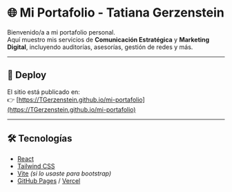 # 🌐 Mi Portafolio - Tatiana Gerzenstein

Bienvenido/a a mi portafolio personal.  
Aquí muestro mis servicios de **Comunicación Estratégica** y **Marketing Digital**, incluyendo auditorías, asesorías, gestión de redes y más.  

---

## 🚀 Deploy
El sitio está publicado en:  
👉 [https://TGerzenstein.github.io/mi-portafolio](https://TGerzenstein.github.io/mi-portafolio)  

---

## 🛠️ Tecnologías
- [React](https://reactjs.org/)
- [Tailwind CSS](https://tailwindcss.com/)
- [Vite](https://vitejs.dev/) *(si lo usaste para bootstrap)*
- [GitHub Pages](https://pages.github.com/) / [Vercel](https://vercel.com/)
